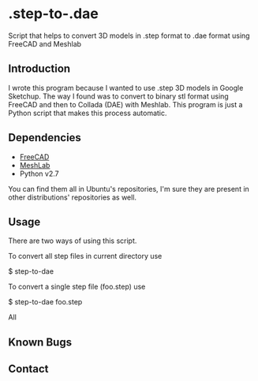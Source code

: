 .step-to-.dae
=============

Script that helps to convert 3D models in .step format to .dae format using FreeCAD and Meshlab

Introduction
------------

I wrote this program because I wanted to use .step 3D models in Google Sketchup. The way I found was to convert to binary stl format using FreeCAD and then to Collada (DAE) with Meshlab. This program is just a Python script that makes this process automatic.

Dependencies
------------

* [FreeCAD](http://sourceforge.net/apps/mediawiki/free-cad/index.php?title=Main_Page)
* [MeshLab](http://meshlab.sourceforge.net/)
* Python v2.7

You can find them all in Ubuntu's repositories, I'm sure they are present in other distributions' repositories as well.

Usage
------------

There are two ways of using this script.

To convert all step files in current directory use

$ step-to-dae 

To convert a single step file (foo.step) use

$ step-to-dae foo.step

All 


Known Bugs
------------

Contact
------------
